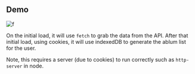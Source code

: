 ## Demo

![f](https://imgur.com/2bwyJNa.png)

On the initial load, it will use `fetch` to grab the data from the API. After that initial load, using cookies, it will use indexedDB to generate the ablum list for the user.

Note, this requires a server (due to cookies) to run correctly such as `http-server` in node.
